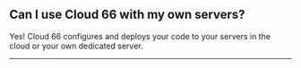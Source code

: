 <!-- usedin: [ _general/Introduction] - post: -->


## Can I use Cloud 66 with my own servers?

Yes! Cloud 66 configures and deploys your code to your servers in the cloud or your own dedicated server.

* * *

